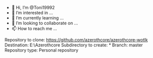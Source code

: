 - 👋 Hi, I’m @Toni19992
- 👀 I’m interested in ...
- 🌱 I’m currently learning ...
- 💞️ I’m looking to collaborate on ...
- 📫 How to reach me ...

<!---
Toni19992/Toni19992 is a ✨ special ✨ repository because its `README.md` (this file) appears on your GitHub profile.
You can click the Preview link to take a look at your changes.
--->
Repository to clone: https://github.com/azerothcore/azerothcore-wotlk
Destination: E:\Azerothcore
Subdirectory to create: <none>*
Branch: master
Repository type: Personal repository
  
